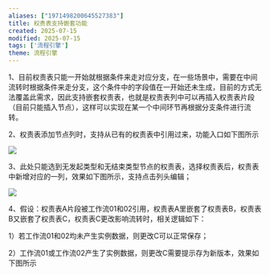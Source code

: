 ```yaml
---
aliases: ["1971498200645527383"]
title: 权责表支持嵌套功能
created: 2025-07-15
modified: 2025-07-15
tags: ['流程引擎']
theme: 流程引擎
---
```


1、目前权责表只能一开始就根据条件来走对应分支，在一些场景中，需要在中间流转时根据条件来走分支，这个条件中的字段值在一开始还未生成，目前的方式无法覆盖此需求，因此支持嵌套权责表，也就是权责表列中可以再插入权责表片段（目前只能插入节点），这样可以实现在某一个中间环节再根据分支条件进行流转。

2、权责表添加节点列时，支持从已有的权责表中引用过来，功能入口如下图所示

![](https://myhelpdoc.oss-cn-heyuan.aliyuncs.com/mdimages/61ccb45bba146a6e4c9c85531c6c01b5.jpg)

3、此处只能选到无发起类型和无结束类型节点的权责表，选择权责表后，权责表中新增对应的一列，效果如下图所示，支持点击列头编辑；

![](https://myhelpdoc.oss-cn-heyuan.aliyuncs.com/mdimages/9f2c0902f942a3767140901d2b99fb76.jpg)

4、假设：权责表A片段被工作流01和02引用，权责表A里嵌套了权责表B，权责表B又嵌套了权责表C，权责表C更改影响流转时，相关逻辑如下：

1）若工作流01和02均未产生实例数据，则更改C可以正常保存；

2）工作流01或工作流02产生了实例数据，则更改C需要提示存为新版本，效果如下图所示

